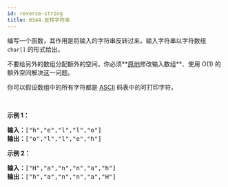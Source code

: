 ```yaml
---
id: reverse-string
title: 0344.反转字符串
---
```

编写一个函数，其作用是将输入的字符串反转过来。输入字符串以字符数组 <code>char[]</code> 的形式给出。

不要给另外的数组分配额外的空间，你必须**[原地](https://baike.baidu.com/item/原地算法)修改输入数组**、使用 O(1) 的额外空间解决这一问题。

你可以假设数组中的所有字符都是 [ASCII](https://baike.baidu.com/item/ASCII) 码表中的可打印字符。

 

**示例 1：**


<pre><strong>输入：</strong>[&#34;h&#34;,&#34;e&#34;,&#34;l&#34;,&#34;l&#34;,&#34;o&#34;]<br/><strong>输出：</strong>[&#34;o&#34;,&#34;l&#34;,&#34;l&#34;,&#34;e&#34;,&#34;h&#34;]<br/></pre>

**示例 2：**


<pre><strong>输入：</strong>[&#34;H&#34;,&#34;a&#34;,&#34;n&#34;,&#34;n&#34;,&#34;a&#34;,&#34;h&#34;]<br/><strong>输出：</strong>[&#34;h&#34;,&#34;a&#34;,&#34;n&#34;,&#34;n&#34;,&#34;a&#34;,&#34;H&#34;]</pre>

